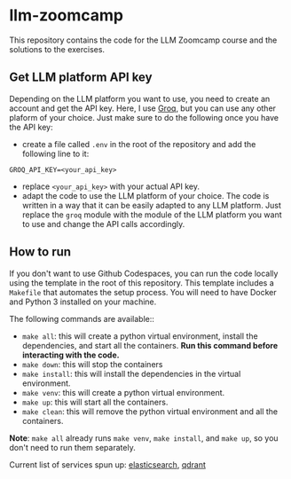 # llm-zoomcamp

This repository contains the code for the LLM Zoomcamp course and the solutions to the exercises.

## Get LLM platform API key

Depending on the LLM platform you want to use, you need to create an account and get the API key. Here, I use [Groq](https://groq.com/), but you can use any other plaform of your choice. Just make sure to do the following once you have the API key:

* create a file called `.env` in the root of the repository and add the following line to it:
```
GROQ_API_KEY=<your_api_key>
```
* replace `<your_api_key>` with your actual API key.
* adapt the code to use the LLM platform of your choice. The code is written in a way that it can be easily adapted to any LLM platform. Just replace the `groq` module with the module of the LLM platform you want to use and change the API calls accordingly.

## How to run

If you don't want to use Github Codespaces, you can run the code locally using the template in the root of this repository. This template includes a `Makefile` that automates the setup process. You will need to have Docker and Python 3 installed on your machine.

The following commands are available::

* `make all`: this will create a python virtual environment, install the dependencies, and start all the containers. **Run this command before interacting with the code.**
* `make down`: this will stop the containers
* `make install`: this will install the dependencies in the virtual environment.
* `make venv`: this will create a python virtual environment.
* `make up`: this will start all the containers.
* `make clean`: this will remove the python virtual environment and all the containers.

**Note**: `make all` already runs `make venv`, `make install`, and `make up`, so you don't need to run them separately.

Current list of services spun up: [elasticsearch](https://www.elastic.co/elasticsearch), [qdrant](https://qdrant.tech/)